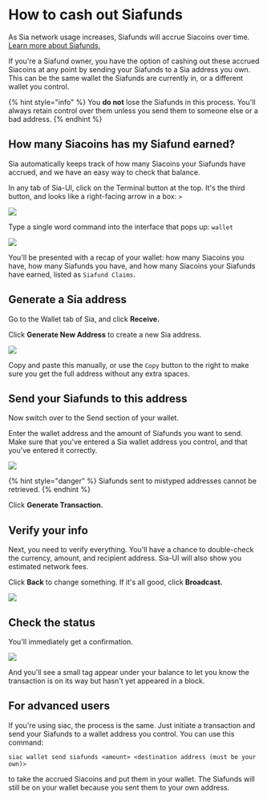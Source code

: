 # How to cash out Siafunds

As Sia network usage increases, Siafunds will accrue Siacoins over time. [Learn more about Siafunds.](what-are-siafunds.md)

If you're a Siafund owner, you have the option of cashing out these accrued Siacoins at any point by sending your Siafunds to a Sia address you own. This can be the same wallet the Siafunds are currently in, or a different wallet you control.

{% hint style="info" %}
You **do not** lose the Siafunds in this process. You'll always retain control over them unless you send them to someone else or a bad address.
{% endhint %}

## How many Siacoins has my Siafund earned?

Sia automatically keeps track of how many Siacoins your Siafunds have accrued, and we have an easy way to check that balance.

In any tab of Sia-UI, click on the Terminal button at the top. It's the third button, and looks like a right-facing arrow in a box: `>`

![](../../../.gitbook/assets/siafunds-cashout-1.png)

Type a single word command into the interface that pops up: `wallet`

![](../../../.gitbook/assets/siafunds-cashout-2.png)

You'll be presented with a recap of your wallet: how many Siacoins you have, how many Siafunds you have, and how many Siacoins your Siafunds have earned, listed as `Siafund Claims`.

## Generate a Sia address

Go to the Wallet tab of Sia, and click **Receive.**

Click **Generate New Address** to create a new Sia address.

![](<../../../.gitbook/assets/address-2 (2) (2) (1).png>)

Copy and paste this manually, or use the `Copy` button to the right to make sure you get the full address without any extra spaces.

## Send your Siafunds to this address

Now switch over to the Send section of your wallet.

Enter the wallet address and the amount of Siafunds you want to send. Make sure that you've entered a Sia wallet address you control, and that you've entered it correctly.

![](../../../.gitbook/assets/siafunds-cashout-4.png)

{% hint style="danger" %}
Siafunds sent to mistyped addresses cannot be retrieved.
{% endhint %}

Click **Generate Transaction.**

## Verify your info

Next, you need to verify everything. You'll have a chance to double-check the currency, amount, and recipient address. Sia-UI will also show you estimated network fees.

Click **Back** to change something. If it's all good, click **Broadcast.**

![](../../../.gitbook/assets/siafunds-cashout-5.png)

## Check the status

You'll immediately get a confirmation.

![](../../../.gitbook/assets/siafunds-cashout-6.png)

And you'll see a small tag appear under your balance to let you know the transaction is on its way but hasn't yet appeared in a block.

## For advanced users

If you're using siac, the process is the same. Just initiate a transaction and send your Siafunds to a wallet address you control. You can use this command:

`siac wallet send siafunds <amount> <destination address (must be your own)>`

to take the accrued Siacoins and put them in your wallet. The Siafunds will still be on your wallet because you sent them to your own address.
